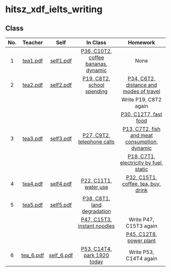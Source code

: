 # hitsz_xdf_ielts_writing

## Class

| No. |                 Teacher                 |                Self                |                               In Class                               |                                         Homework                                         |
|:---:|:---------------------------------------:|:----------------------------------:|:--------------------------------------------------------------------:|:----------------------------------------------------------------------------------------:|
|  1  | [tea1.pdf](note_teacher/teacher_1.pdf)  | [self1.pdf](note_self/self_1.pdf)  | [P36, C10T2, coffee bananas, dynamic](TASK1/C10T2_coffee_bananas.md) |                                           None                                           |
|  2  | [tea2.pdf](note_teacher/teacher_2.pdf)  | [self2.pdf](note_self/self_2.pdf)  |     [P19, C8T2, school spending](TASK1/C8T2_school_spending.md)      |  [P34, C6T2, distance and modes of travel](TASK1/C6T2_distance_and_modes_of_travel.md)   |
|     |                                         |                                    |                                                                      |                                  Write P19, C8T2 again                                   |
|     |                                         |                                    |                                                                      |                    [P30, C12T7, fast food](TASK1/C12T7_fast_food.md)                     |
|  3  | [tea3.pdf](note_teacher/teacher_3.pdf)  | [self3.pdf](note_self/self_3.pdf)  |     [P27, C9T2, telephone calls](TASK1/C9T2_telephone_calls.md)      | [P13, C7T2, fish and meat consumption, dynamic](TASK1/C7T2_fish_and_meat_consumption.md) |
|     |                                         |                                    |                                                                      |       [P18, C7T1, electricity by fuel, static](TASK1/C7T1_electricity_by_fuel.md)        |
|  4  | [tea4.pdf](note_teacher/teacher_4.pdf)  | [self4.pdf](note_self/self_4.pdf)  |          [P22, C11T1, water use](TASK1/C11T1_water_use.md)           |        [P32, C15T1, coffee, tea, buy, drink](TASK1/C15T1_coffee_tea_buy_drink.md)        |
|  5  | [tea5.pdf](note_teacher/teacher_5.pdf)  | [self5.pdf](note_self/self_5.pdf)  |    [P38, C8T1, land degradation](TASK1/C8T1_land_degradation.md)     |                                                                                          |
|     |                                         |                                    |    [P47, C15T3, instant noodles](TASK1/C15T3_instant_noodles.md)     |                                  Write P47, C15T3 again                                  |
|     |                                         |                                    |                                                                      |                  [P45, C12T8, power plant](TASK1/C12T8_power_plant.md)                   |
|  6  | [tea_6.pdf](note_teacher/teacher_6.pdf) | [self_6.pdf](note_self/self_6.pdf) |    [P53, C14T4, park 1920 today](TASK1/C14T4_park_1920_today.md)     |                                  Write P53, C14T4 again                                  |

